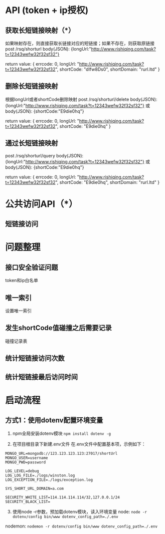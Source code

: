 # API (token + ip授权)

## 获取长短链接映射（*）

如果映射存在，则直接获取长链接对应的短链接；如果不存在，则获取原链接
post /rsq/shorturl
body(JSON): {longUrl:"http://www.rishiqing.com/task?t=12343wefw32f32sf32"}

return value:
{
    errcode: 0,
    longUrl: "http://www.rishiqing.com/task?t=12343wefw32f32sf32",
    shortCode: "dIfw8Ds0",
    shortDomain: "rurl.ltd"
}


## 删除长短链接映射

根据longUrl或者shortCode删除映射
post /rsq/shorturl/delete
body(JSON): {longUrl:"http://www.rishiqing.com/task?t=12343wefw32f32sf32"}
或
body(JSON): {shortCode:"E9die0hq"}

return value:
{
    errcode: 0,
    longUrl: "http://www.rishiqing.com/task?t=12343wefw32f32sf32",
    shortCode: "E9die0hq"
}

## 通过长短链接映射
post /rsq/shorturl/query
body(JSON): {longUrl:"http://www.rishiqing.com/task?t=12343wefw32f32sf32"}
或
body(JSON): {shortCode:"E9die0hq"}

return value:
{
    errcode: 0,
    longUrl: "http://www.rishiqing.com/task?t=12343wefw32f32sf32",
    shortCode: "E9die0hq",
    shortDomain: "rurl.ltd"
}

# 公共访问API（*）

## 短链接访问

# 问题整理

## 接口安全验证问题
token和ip白名单
## 唯一索引
设置唯一索引
## 发生shortCode值碰撞之后需要记录
碰撞记录表

## 统计短链接访问次数
## 统计短链接最后访问时间

# 启动流程

## 方式1：使用dotenv配置环境变量

1. npm全局安装dotenv模块
```npm install dotenv -g```

2. 在项目根目录下新建.env文件
在.env文件中配置基本项，示例如下：
```
MONGO_URL=mongodb://123.123.123.123:27017/shortUrl
MONGO_USER=username
MONGO_PWD=password

LOG_LEVEL=debug
LOG_LOG_FILE=./logs/winston.log
LOG_EXCEPTION_FILE=./logs/exception.log

SYS_SHORT_URL_DOMAIN=a.com

SECURITY_WHITE_LIST=114.114.114.114/32,127.0.0.1/24
SECURITY_BLACK_LIST=
```

3. 使用node -r参数，预加载dotenv模块，读入环境变量
node:
```node -r dotenv/config bin/www dotenv_config_path=./.env```

nodemon:
```nodemon -r dotenv/config bin/www dotenv_config_path=./.env```

